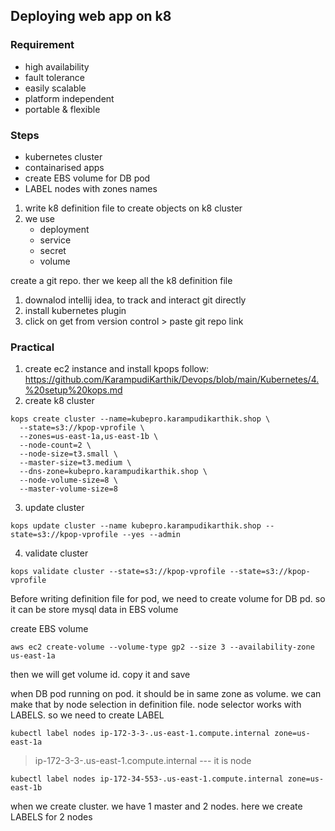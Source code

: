## Deploying web app on k8

### Requirement
* high availability
* fault tolerance
* easily scalable
* platform independent
* portable & flexible

### Steps
* kubernetes cluster
* containarised apps
* create EBS volume for DB pod
* LABEL nodes with zones names

1. write k8 definition file to create objects on k8 cluster
2. we use
   * deployment
   * service
   * secret
   * volume


create a git repo. ther we keep all the k8 definition file
1. downalod intellij idea, to track and interact git directly
2. install kubernetes plugin
3. click on get from version control > paste git repo link


### Practical
1. create ec2 instance and install kpops
follow: https://github.com/KarampudiKarthik/Devops/blob/main/Kubernetes/4.%20setup%20kops.md
2. create k8 cluster
```
kops create cluster --name=kubepro.karampudikarthik.shop \
  --state=s3://kpop-vprofile \
  --zones=us-east-1a,us-east-1b \
  --node-count=2 \
  --node-size=t3.small \
  --master-size=t3.medium \
  --dns-zone=kubepro.karampudikarthik.shop \
  --node-volume-size=8 \
  --master-volume-size=8
```
3. update cluster
```
kops update cluster --name kubepro.karampudikarthik.shop --state=s3://kpop-vprofile --yes --admin
```
4. validate cluster
```
kops validate cluster --state=s3://kpop-vprofile --state=s3://kpop-vprofile 
```

Before writing definition file for pod, we need to create volume for DB pd. so it can be store mysql data in EBS volume

create EBS volume
```
aws ec2 create-volume --volume-type gp2 --size 3 --availability-zone us-east-1a
```
then we will get volume id. copy it and save

when DB pod running on pod. it should be in same zone as volume. we can make that by node selection in definition file. node selector works with LABELS. so we need to create LABEL
```
kubectl label nodes ip-172-3-3-.us-east-1.compute.internal zone=us-east-1a
```
> ip-172-3-3-.us-east-1.compute.internal --- it is node

```
kubectl label nodes ip-172-34-553-.us-east-1.compute.internal zone=us-east-1b
```
when we create cluster. we have 1 master and 2 nodes. here we create LABELS for 2 nodes


















